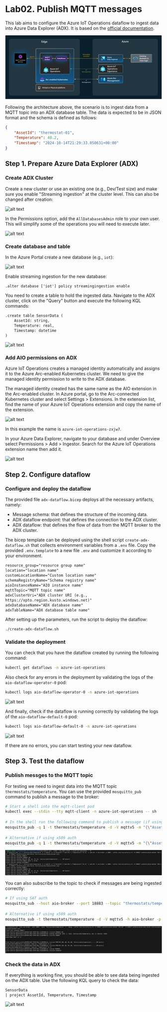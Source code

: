 # Lab02. Publish MQTT messages

This lab aims to configure the Azure IoT Operations dataflow to ingest data into Azure Data Explorer (ADX). It is based on the [official documentation](https://learn.microsoft.com/en-us/azure/iot-operations/connect-to-cloud/howto-configure-adx-endpoint).

![arch diagram](docs/assets/arch.png)

Following the architecture above, the scenario is to ingest data from a MQTT topic into an ADX database table. The data is expected to be in JSON format and the schema is defined as follows:

```json
{
    "AssetId": "thermostat-01",
    "Temperature": 40.2,
    "Timestamp": "2024-10-14T21:29:33.050631+00:00"
}
```


## Step 1. Prepare Azure Data Explorer (ADX)

### Create ADX Cluster

Create a new cluster or use an existing one (e.g., Dev/Test size) and make sure you enable "Streaming ingestion" at the cluster level. This can also be changed after creation:

![alt text](docs/assets/ingestion.png)

In the Permissions option, add the `AllDatabasesAdmin` role to your own user. This will simplify some of the operations you will need to execute later.

![alt text](docs/assets/left-hand-menu.png)


### Create database and table

In the Azure Portal create a new database (e.g., `iot`):

![alt text](docs/assets/db.png)

Enable streaming ingestion for the new database:

```kql	
.alter database ['iot'] policy streamingingestion enable
```

You need to create a table to hold the ingested data. Navigate to the ADX cluster, click on the "Query" button and execute the following KQL commands:

```kql	
.create table SensorData (
    AssetId: string,
    Temperature: real,
    Timestamp: datetime
)
```

![alt text](docs/assets/table.png)


### Add AIO permissions on ADX

Azure IoT Operations creates a managed identity automatically and assigns it to the Azure Arc-enabled Kubernetes cluster. We need to give the managed identity permission to write to the ADX database.

The managed identity created has the same name as the AIO extension in the Arc-enabled cluster. In Azure portal, go to the Arc-connected Kubernetes cluster and select Settings > Extensions. In the extension list, find the name of your Azure IoT Operations extension and copy the name of the extension.

![alt text](docs/assets/extensions.png)

In this example the name is `azure-iot-operations-zxjw7`.

In your Azure Data Explorer, navigate to your database and under Overview select Permissions > Add > Ingestor. Search for the Azure IoT Operations extension name then add it.

![alt text](docs/assets/permissions.png)


## Step 2. Configure dataflow

### Configure and deploy the dataflow

The provided file `adx-dataflow.bicep` deploys all the necessary artifacts, namely:
- Message schema: that defines the structure of the incoming data.
- ADX dataflow endpoint: that defines the connection to the ADX cluster.
- ADX dataflow: that defines the flow of data from the MQTT broker to the ADX cluster.

The bicep template can be deployed using the shell script `create-adx-dataflow.sh` that collects environment variables from a `.env` file. Copy the provided `.env.template` to a new file `.env` and customize it according to your environment.

```
resource_group="resource group name"
location="location name"
customLocationName="Custom location name"
schemaRegistryName="Schema registry name"
aioInstanceName="AIO instance name"
mqttTopic="MQTT topic name"
adxClusterUri="ADX cluster URI (e.g., https://xpto.region.kusto.windows.net)"
adxDatabaseName="ADX database name"
adxTableName="ADX database table name"
```

After setting up the parameters, run the script to deploy the dataflow:

```bash
./create-adx-dataflow.sh
```

### Validate the deployment

You can check that you have the dataflow created by running the following command:

```bash
kubectl get dataflows -n azure-iot-operations
```

Also check for any errors in the deployment by validating the logs of the `aio-dataflow-operator-0` pod:

```bash
kubectl logs aio-dataflow-operator-0 -n azure-iot-operations
```

![alt text](docs/assets/operator.png)

And finally, check if the dataflow is running correctly by validating the logs of the `aio-dataflow-default-0` pod:

```bash
kubectl logs aio-dataflow-default-0 -n azure-iot-operations
```

![alt text](docs/assets/dataflow.png)

If there are no errors, you can start testing your new dataflow.


## Step 3. Test the dataflow

### Publish messges to the MQTT topic

For testing we need to ingest data into the MQTT topic `thermostats/temperature`. You can use the provided `mosquitto_pub` command to publish a message to the broker:

```bash
# Start a shell into the mqtt-client pod
kubectl exec --stdin --tty mqtt-client -n azure-iot-operations -- sh

# In the shell run the following command to publish a message (if using SAT auth)
mosquitto_pub -q 1 -t thermostats/temperature -d -V mqttv5 -m "{\"AssetId\":\"thermostat-01\",\"Temperature\":40.2,\"Timestamp\":\"2024-10-14T21:29:33.050631+00:00\"}" -i thermostat -h aio-broker -p 18883 --cafile /var/run/certs/ca.crt -D CONNECT authentication-method 'K8S-SAT' -D CONNECT authentication-data $(cat /var/run/secrets/tokens/broker-sat)

# Alternative if using x509 auth
mosquitto_pub -q 1 -t thermostats/temperature -d -V mqttv5 -m "{\"AssetId\":\"thermostat-01\",\"Temperature\":40.2,\"Timestamp\":\"2024-10-14T21:29:33.050631+00:00\"}" -i thermostat -h aio-broker -p 18883 --cert /tmp/foo.crt --key /tmp/foo.key --cafile /tmp/chain_server_client.pem
```

![alt text](docs/assets/publish.png)

You can also subscribe to the topic to check if messages are being ingested correctly:

```bash
# If using SAT auth
mosquitto_sub --host aio-broker --port 18883 --topic "thermostats/temperature" -v --debug --cafile /var/run/certs/ca.crt -D CONNECT authentication-method 'K8S-SAT' -D CONNECT authentication-data $(cat /var/run/secrets/tokens/broker-sat)

# Alternative if using x509 auth
mosquitto_sub -t thermostats/temperature -d -V mqttv5 -h aio-broker -p 18883 --cert /tmp/foo.crt --key /tmp/foo.key --cafile /tmp/chain_server_client.pem
```

![alt text](docs/assets/subscribe.png)

### Check the data in ADX

If everything is working fine, you should be able to see data being ingested on the ADX table. Use the following KQL query to check the data:

```kql
SensorData
| project AssetId, Temperature, Timestamp
```

![alt text](docs/assets/output.png)

